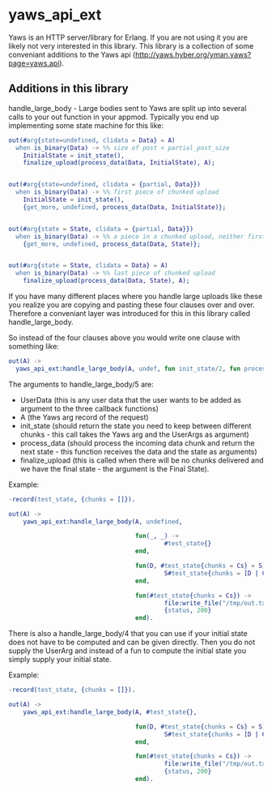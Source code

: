 yaws_api_ext
============

Yaws is an HTTP
server/library for Erlang. If you are not using it you are likely not
very interested in this library.
This library is a collection of some conveniant additions to the Yaws api
(http://yaws.hyber.org/yman.yaws?page=yaws.api).

Additions in this library
-------------------------
handle_large_body - Large bodies sent to Yaws are split up into
several calls to your out function in your
appmod. Typically you end up implementing some state machine for this like:

```erlang
out(#arg{state=undefined, clidata = Data} = A)
  when is_binary(Data) -> %% size of post < partial_post_size
    InitialState = init_state(),
    finalize_upload(process_data(Data, InitialState), A);


out(#arg{state=undefined, clidata = {partial, Data}})
  when is_binary(Data) -> %% first piece of chunked upload
    InitialState = init_state(),
    {get_more, undefined, process_data(Data, InitialState)};


out(#arg{state = State, clidata = {partial, Data}})
  when is_binary(Data) -> %% a piece in a chunked upload, neither first nor last
    {get_more, undefined, process_data(Data, State)};


out(#arg{state = State, clidata = Data} = A)
  when is_binary(Data) -> %% last piece of chunked upload
    finalize_upload(process_data(Data, State), A);

```

If you have many different places where you handle large uploads like
these you realize you are copying and pasting these four clauses over
and over. Therefore a conveniant layer was introduced for this in this
library called handle_large_body.

So instead of the four clauses above you would write one clause with
something like:
```erlang
out(A) ->
  yaws_api_ext:handle_large_body(A, undef, fun init_state/2, fun process_data/4, fun finalize_upload/3).
```


The arguments to handle_large_body/5 are:
- UserData (this is any user data that the user wants to be added as
argument to the three callback functions)
- A (the Yaws arg record of the request)
- init_state (should return the state you need to keep between
different chunks - this call takes the Yaws arg and the UserArgs as
argument)
- process_data (should process the incoming data chunk and return the
next state - this function receives the data and the state as arguments)
- finalize_upload (this is called when there will be no chunks
delivered and we have the final state - the argument is the Final
State).

Example:
```erlang
-record(test_state, {chunks = []}).

out(A) ->
    yaws_api_ext:handle_large_body(A, undefined,

                                   fun(_, _) ->
                                           #test_state{}
                                   end,

                                   fun(D, #test_state{chunks = Cs} = S) ->
                                           S#test_state{chunks = [D | Cs]}
                                   end,

                                   fun(#test_state{chunks = Cs}) ->
                                           file:write_file("/tmp/out.txt", lists:reverse(Cs)),
                                           {status, 200}
                                   end).
```


There is also a handle_large_body/4 that you can use if your initial
state does not have to be computed and can be given directly. Then you
do not supply the UserArg and instead of a fun to compute the initial
state you simply supply your initial state.

Example:
```erlang
-record(test_state, {chunks = []}).

out(A) ->
    yaws_api_ext:handle_large_body(A, #test_state{},

                                   fun(D, #test_state{chunks = Cs} = S) ->
                                           S#test_state{chunks = [D | Cs]}
                                   end,

                                   fun(#test_state{chunks = Cs}) ->
                                           file:write_file("/tmp/out.txt", lists:reverse(Cs)),
                                           {status, 200}
                                   end).
```
